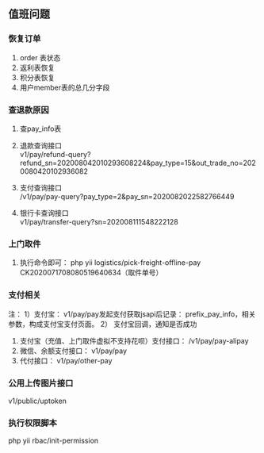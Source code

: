 

## 值班问题
### 恢复订单
1. order 表状态
2. 返利表恢复
3. 积分表恢复
4. 用户member表的总几分字段

### 查退款原因
1. 查pay_info表
2.  退款查询接口    
v1/pay/refund-query?refund_sn=202008042010293608224&pay_type=15&out_trade_no=2020080420102936082
3.  支付查询接口   
 /v1/pay/pay-query?pay_type=2&pay_sn=2020082022582766449

4. 银行卡查询接口   
v1/pay/transfer-query?sn=202008111548222128


### 上门取件
1. 执行命令即可：
php yii logistics/pick-freight-offline-pay CK2020071708080519640634（取件单号）
### 支付相关
注：
1）支付宝： v1/pay/pay发起支付获取jsapi后记录： prefix_pay_info，相关参数，构成支付宝支付页面。
2） 支付宝回调，通知是否成功
1. 支付宝（充值、上门取件虚拟不支持花呗）支付接口： /v1/pay/pay-alipay
2. 微信、余额支付接口： v1/pay/pay
3. 代付接口： v1/pay/other-pay


### 公用上传图片接口
v1/public/uptoken
### 执行权限脚本
php yii rbac/init-permission

